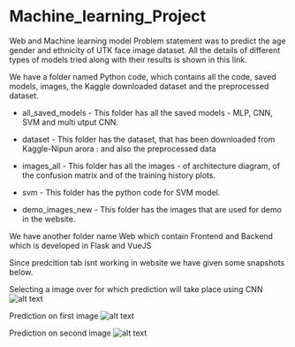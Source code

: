 # Machine_learning_Project
Web and Machine learning model
Problem statement was to predict the age gender and ethnicity of UTK face image dataset.
All the details of different types of models tried along with their results is shown in this link.


We have a folder named Python code, which contains all the code, saved models, images, the Kaggle downloaded dataset and the preprocessed dataset.

- all_saved_models - 
	This folder has all the saved models - MLP, CNN, SVM and multi utput CNN.
	
- dataset - 
	This folder has the dataset, that has been downloaded from Kaggle-Nipun arora :
	and also the preprocessed data

- images_all - 
	This folder has all the images - of architecture diagram, of the confusion matrix and of the training history plots.
	
- svm - 
	This folder has the python code for SVM model.
	
- demo_images_new - 
	This folder has the images that are used for demo in the website.
	

We have another folder name Web which contain Frontend and Backend which is developed in Flask and VueJS

Since predcition tab isnt working in website we have given some snapshots below.

Selecting a image over for which prediction will take place using CNN
![alt text](https://github.com/ritikajha/Machine_learning_Project/tree/master/IMG/1.png)

Prediction on first image
![alt text](https://github.com/ritikajha/Machine_learning_Project/tree/master/IMG/2.png)

Prediction on second image
![alt text](https://github.com/ritikajha/Machine_learning_Project/tree/master/IMG/3.png)


